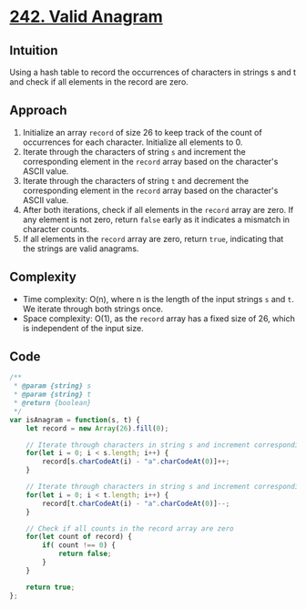 # [242. Valid Anagram](https://leetcode.com/problems/valid-anagram/description/)

## Intuition
Using a hash table to record the occurrences of characters in strings s and t and check if all elements in the record are zero.

## Approach
1. Initialize an array `record` of size 26 to keep track of the count of occurrences for each character. Initialize all elements to 0.
2. Iterate through the characters of string `s` and increment the corresponding element in the `record` array based on the character's ASCII value.
3. Iterate through the characters of string `t` and decrement the corresponding element in the `record` array based on the character's ASCII value.
4. After both iterations, check if all elements in the `record` array are zero. If any element is not zero, return `false` early as it indicates a mismatch in character counts.
5. If all elements in the `record` array are zero, return `true`, indicating that the strings are valid anagrams.

## Complexity
- Time complexity: O(n), where n is the length of the input strings `s` and `t`. We iterate through both strings once. 
- Space complexity: O(1), as the `record` array has a fixed size of 26, which is independent of the input size.

## Code
```javascript
/**
 * @param {string} s
 * @param {string} t
 * @return {boolean}
 */
var isAnagram = function(s, t) {
    let record = new Array(26).fill(0);

    // Iterate through characters in string s and increment corresponding counts
    for(let i = 0; i < s.length; i++) {
        record[s.charCodeAt(i) - "a".charCodeAt(0)]++;
    }

    // Iterate through characters in string s and increment corresponding counts
    for(let i = 0; i < t.length; i++) {
        record[t.charCodeAt(i) - "a".charCodeAt(0)]--;
    }

    // Check if all counts in the record array are zero
    for(let count of record) {
        if( count !== 0) {
            return false;
        }
    }

    return true;
};
```
